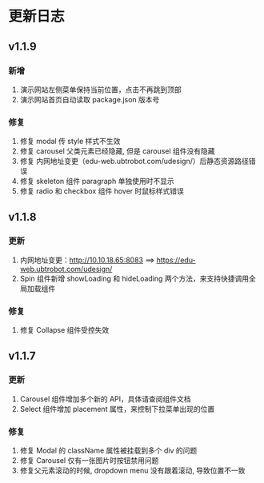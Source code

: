 # 更新日志

## v1.1.9

### 新增

1. 演示网站左侧菜单保持当前位置，点击不再跳到顶部
2. 演示网站首页自动读取 package.json 版本号

### 修复

1. 修复 modal 传 style 样式不生效
2. 修复 carousel 父类元素已经隐藏, 但是 carousel 组件没有隐藏
3. 修复 内网地址变更（edu-web.ubtrobot.com/udesign/）后静态资源路径错误
4. 修复 skeleton 组件 paragraph 单独使用时不显示
5. 修复 radio 和 checkbox 组件 hover 时鼠标样式错误

## v1.1.8

### 更新

1. 内网地址变更：http://10.10.18.65:8083 ==> https://edu-web.ubtrobot.com/udesign/
2. Spin 组件新增 showLoading 和 hideLoading 两个方法，来支持快捷调用全局加载组件

### 修复

1. 修复 Collapse 组件受控失效

## v1.1.7

### 更新

1. Carousel 组件增加多个新的 API，具体请查阅组件文档
2. Select 组件增加 placement 属性，来控制下拉菜单出现的位置

### 修复

1. 修复 Modal 的 className 属性被挂载到多个 div 的问题
2. 修复 Carousel 仅有一张图片时按钮禁用问题
3. 修复父元素滚动的时候, dropdown menu 没有跟着滚动, 导致位置不一致
